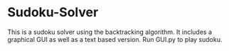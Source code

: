 # Sudoku-Solver
This is a sudoku solver using the backtracking algorithm. It includes a graphical GUI as well as a text based version.  Run GUI.py to play sudoku.

